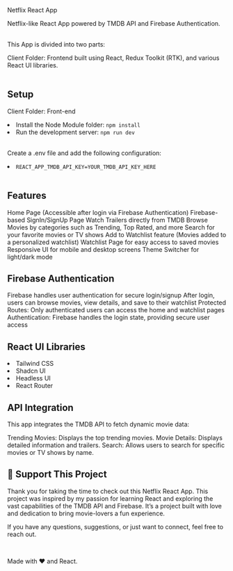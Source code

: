 Netflix React App

<p>Netflix-like React App powered by TMDB API and Firebase Authentication.</p> <br />
This App is divided into two parts: <br />

Client Folder: Frontend built using React, Redux Toolkit (RTK), and various React UI libraries. <br /> <br />

<h2>Setup</h2> <p>Client Folder: Front-end</p> <li>Install the Node Module folder: <code>npm install</code></li> <li>Run the development server: <code>npm run dev</code></li> <br /> <p>Create a .env file and add the following configuration:</p> <li><code>REACT_APP_TMDB_API_KEY=YOUR_TMDB_API_KEY_HERE</code></li> <br /> <h2>Features</h2>
Home Page (Accessible after login via Firebase Authentication)
Firebase-based SignIn/SignUp Page
Watch Trailers directly from TMDB
Browse Movies by categories such as Trending, Top Rated, and more
Search for your favorite movies or TV shows
Add to Watchlist feature (Movies added to a personalized watchlist)
Watchlist Page for easy access to saved movies
Responsive UI for mobile and desktop screens
Theme Switcher for light/dark mode
<h2>Firebase Authentication</h2>
Firebase handles user authentication for secure login/signup
After login, users can browse movies, view details, and save to their watchlist
Protected Routes: Only authenticated users can access the home and watchlist pages
Authentication: Firebase handles the login state, providing secure user access
<h2>React UI Libraries</h2> <li>Tailwind CSS</li> <li>Shadcn UI</li> <li>Headless UI</li> <li>React Router</li> <h2>API Integration</h2>
This app integrates the TMDB API to fetch dynamic movie data:

Trending Movies: Displays the top trending movies.
Movie Details: Displays detailed information and trailers.
Search: Allows users to search for specific movies or TV shows by name.

<h2>💖 Support This Project</h2> <p>Thank you for taking the time to check out this Netflix React App. This project was inspired by my passion for learning React and exploring the vast capabilities of the TMDB API and Firebase. It’s a project built with love and dedication to bring movie-lovers a fun experience.</p> <p>If you have any questions, suggestions, or just want to connect, feel free to reach out.</p> <br /> <p>Made with ❤️ and React.</p>
